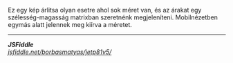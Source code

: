 Ez egy kép árlitsa olyan esetre ahol sok méret van, és az árakat egy szélesség-magasság matrixban szeretnénk megjeleníteni.
Mobilnézetben egymás alatt jelennek meg kiírva a méretet.


---

***JSFiddle** <br>
[jsfiddle.net/borbasmatyas/jetp81v5/](https://jsfiddle.net/borbasmatyas/jetp81v5/)*

